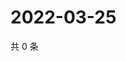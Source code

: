 # 2022-03-25

共 0 条

<!-- BEGIN WEIBO -->
<!-- 最后更新时间 Fri Mar 25 2022 05:13:59 GMT+0800 (China Standard Time) -->

<!-- END WEIBO -->
